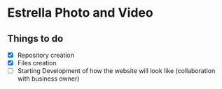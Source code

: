 # Estrella Photo and Video 

## Things to do 

- [x] Repository creation
- [x] Files creation 
- [ ] Starting Development of how the website will look like (collaboration with business owner)
